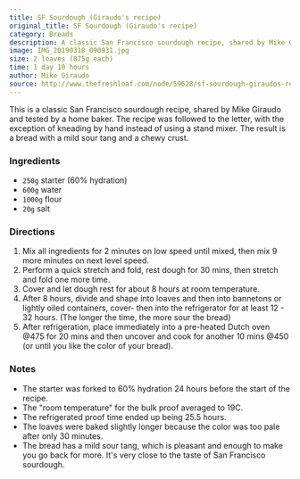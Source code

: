 ```yaml
---
title: SF Sourdough (Giraudo's recipe)
original_title: SF Sourdough (Giraudo's recipe)
category: Breads
description: A classic San Francisco sourdough recipe, shared by Mike Giraudo and tested by a home baker. This recipe yields two 875g loaves with a mild sour tang and a chewy crust.
image: IMG_20190318_090931.jpg
size: 2 loaves (875g each)
time: 1 day 10 hours
author: Mike Giraudo
source: http://www.thefreshloaf.com/node/59628/sf-sourdough-giraudos-recipe
---
```


This is a classic San Francisco sourdough recipe, shared by Mike Giraudo and tested by a home baker. The recipe was followed to the letter, with the exception of kneading by hand instead of using a stand mixer. The result is a bread with a mild sour tang and a chewy crust.

### Ingredients

* `250g` starter (60% hydration)
* `600g` water
* `1000g` flour
* `20g` salt

### Directions

1. Mix all ingredients for 2 minutes on low speed until mixed, then mix 9 more minutes on next level speed. 
2. Perform a quick stretch and fold, rest dough for 30 mins, then stretch and fold one more time.
3. Cover and let dough rest for about 8 hours at room temperature.
4. After 8 hours, divide and shape into loaves and then into bannetons or lightly oiled containers, cover- then into the refrigerator for at least 12 - 32 hours. (The longer the time, the more sour the bread)
5. After refrigeration, place immediately into a pre-heated Dutch oven @475 for 20 mins and then uncover and cook for another 10 mins @450 (or until you like the color of your bread). 

### Notes

* The starter was forked to 60% hydration 24 hours before the start of the recipe.
* The "room temperature" for the bulk proof averaged to 19C.
* The refrigerated proof time ended up being 25.5 hours. 
* The loaves were baked slightly longer because the color was too pale after only 30 minutes.
* The bread has a mild sour tang, which is pleasant and enough to make you go back for more. It's very close to the taste of San Francisco sourdough.